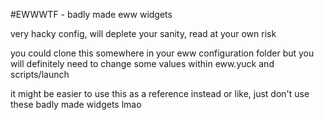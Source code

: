 #EWWWTF - badly made eww widgets

very hacky config, will deplete your sanity, read at your own risk

you could clone this somewhere in your eww configuration folder but you will definitely need to change some values within eww.yuck and scripts/launch

it might be easier to use this as a reference instead
or like, just don't use these badly made widgets lmao